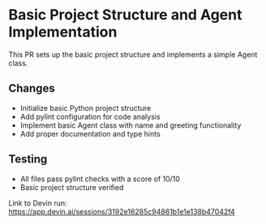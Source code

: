 # Basic Project Structure and Agent Implementation

This PR sets up the basic project structure and implements a simple Agent class.

## Changes
- Initialize basic Python project structure
- Add pylint configuration for code analysis
- Implement basic Agent class with name and greeting functionality
- Add proper documentation and type hints

## Testing
- All files pass pylint checks with a score of 10/10
- Basic project structure verified

Link to Devin run: https://app.devin.ai/sessions/3192e16285c94861b1e1e138b47042f4
